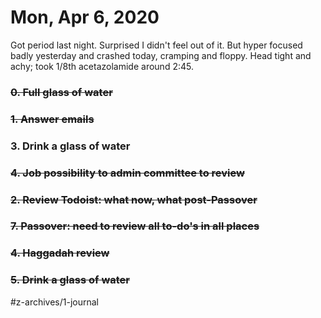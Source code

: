 # Mon, Apr 6, 2020
Got period last night. Surprised I didn't feel out of it. But hyper focused badly yesterday and crashed today, cramping and floppy. Head tight and achy; took 1/8th acetazolamide around 2:45. 

### ~~0. Full glass of water~~
### ~~1. Answer emails~~
### 3. Drink a glass of water
### ~~4. Job possibility to admin committee to review~~
### ~~2. Review Todoist: what now, what post-Passover~~
### ~~7. Passover: need to review all to-do's in all places~~
### ~~4. Haggadah review~~
### ~~5. Drink a glass of water~~


#z-archives/1-journal